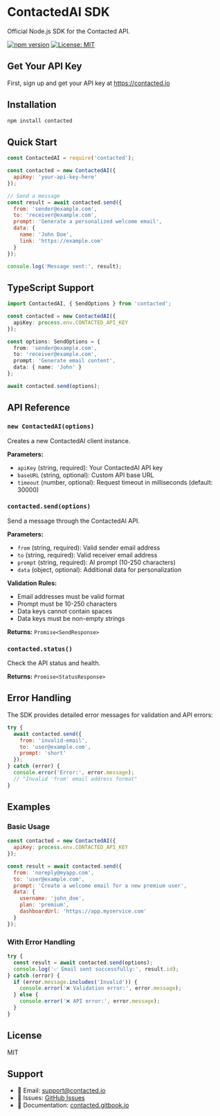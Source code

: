 # ContactedAI SDK

Official Node.js SDK for the Contacted API.


[![npm version](https://badge.fury.io/js/contacted.svg)](https://badge.fury.io/js/contacted)
[![License: MIT](https://img.shields.io/badge/License-MIT-yellow.svg)](https://opensource.org/licenses/MIT)

## Get Your API Key

First, sign up and get your API key at https://contacted.io


## Installation

```bash
npm install contacted
```

## Quick Start

```javascript
const ContactedAI = require('contacted');

const contacted = new ContactedAI({
  apiKey: 'your-api-key-here'
});

// Send a message
const result = await contacted.send({
  from: 'sender@example.com',
  to: 'receiver@example.com',
  prompt: 'Generate a personalized welcome email',
  data: {
    name: 'John Doe',
    link: 'https://example.com'
  }
});

console.log('Message sent:', result);
```

## TypeScript Support

```typescript
import ContactedAI, { SendOptions } from 'contacted';

const contacted = new ContactedAI({ 
  apiKey: process.env.CONTACTED_API_KEY 
});

const options: SendOptions = {
  from: 'sender@example.com',
  to: 'receiver@example.com',
  prompt: 'Generate email content',
  data: { name: 'John' }
};

await contacted.send(options);
```

## API Reference

### `new ContactedAI(options)`

Creates a new ContactedAI client instance.

**Parameters:**
- `apiKey` (string, required): Your ContactedAI API key
- `baseURL` (string, optional): Custom API base URL
- `timeout` (number, optional): Request timeout in milliseconds (default: 30000)

### `contacted.send(options)`

Send a message through the ContactedAI API.

**Parameters:**
- `from` (string, required): Valid sender email address
- `to` (string, required): Valid receiver email address
- `prompt` (string, required): AI prompt (10-250 characters)
- `data` (object, optional): Additional data for personalization

**Validation Rules:**
- Email addresses must be valid format
- Prompt must be 10-250 characters
- Data keys cannot contain spaces
- Data keys must be non-empty strings

**Returns:** `Promise<SendResponse>`


### `contacted.status()`

Check the API status and health.

**Returns:** `Promise<StatusResponse>`

## Error Handling

The SDK provides detailed error messages for validation and API errors:

```javascript
try {
  await contacted.send({
    from: 'invalid-email',
    to: 'user@example.com',
    prompt: 'short'
  });
} catch (error) {
  console.error('Error:', error.message);
  // "Invalid 'from' email address format"
}
```

## Examples

### Basic Usage
```javascript
const contacted = new ContactedAI({
  apiKey: process.env.CONTACTED_API_KEY
});

const result = await contacted.send({
  from: 'noreply@myapp.com',
  to: 'user@example.com',
  prompt: 'Create a welcome email for a new premium user',
  data: {
    username: 'john_doe',
    plan: 'premium',
    dashboardUrl: 'https://app.myservice.com'
  }
});
```

### With Error Handling
```javascript
try {
  const result = await contacted.send(options);
  console.log('✅ Email sent successfully:', result.id);
} catch (error) {
  if (error.message.includes('Invalid')) {
    console.error('❌ Validation error:', error.message);
  } else {
    console.error('❌ API error:', error.message);
  }
}
```

## License

MIT

## Support

- 📧 Email: support@contacted.io
- 🐛 Issues: [GitHub Issues](https://github.com/LawrenceGB/contacted-node/issues)
- 📖 Documentation: [contacted.gitbook.io](https://contacted.gitbook.io/docs/)